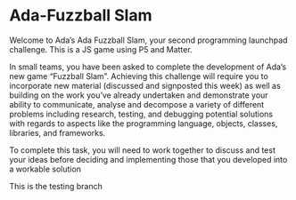 # Ada-Fuzzball Slam

Welcome to Ada’s Ada Fuzzball Slam, your second programming launchpad challenge. This is a JS game using P5 and Matter.

In small teams, you have been asked to complete the development of Ada’s new game “Fuzzball Slam”. Achieving this challenge will require you to incorporate new material (discussed and signposted this week) as well as building on the work you’ve already undertaken and demonstrate your ability to communicate, analyse and decompose a variety of different problems including research, testing, and debugging potential solutions with regards to aspects like the programming language, objects, classes, libraries, and frameworks.

To complete this task, you will need to work together to discuss and test your ideas before deciding and implementing those that you developed into a workable solution

This is the testing branch
